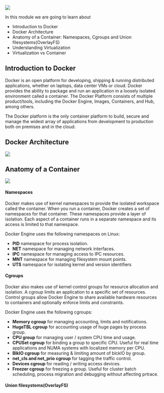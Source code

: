 
<img src="images/c4logo.png">




In this module we are going to learn about

  * Introduction to Docker
  * Docker Architecture
  * Anatomy of a Container: Namespaces, Cgroups and Union filesystems(OverlayFS)
  * Understanding Virtualization
  * Virtualization vs Container

## Introduction to Docker
Docker is an open platform for developing, shipping & running distributed applications, whether on laptops, data center VMs or cloud. Docker provides the ability to package and run an application in a loosely isolated environment called a container. The Docker Platform consists of multiple product/tools, including the Docker Engine, Images, Containers, and Hub, among others.

The Docker platform is the only container platform to build, secure and manage the widest array of applications from development to production both on premises and in the cloud.


## Docker Architecture

<img src="images/dockerarchitecture.PNG">


## Anatomy of a Container

<img src="images/container-anatomy.PNG">

#### Namespaces
Docker makes use of kernel namespaces to provide the isolated workspace called the container. When you run a container, Docker creates a set of namespaces for that container. These namespaces provide a layer of isolation. Each aspect of a container runs in a separate namespace and its access is limited to that namespace.

Docker Engine uses the following namespaces on Linux:

  * **PID** namespace for process isolation.
  * **NET** namespace for managing network interfaces.
  * **IPC** namespace for managing access to IPC resources.
  * **MNT** namespace for managing filesystem mount points.
  * **UTS** namespace for isolating kernel and version identifiers

#### Cgroups
Docker also makes use of kernel control groups for resource allocation and isolation. A cgroup limits an application to a specific set of resources. Control groups allow Docker Engine to share available hardware resources to containers and optionally enforce limits and constraints.

Docker Engine uses the following cgroups:
 * **Memory cgroup** for managing accounting, limits and notifications.
 * **HugeTBL cgroup** for accounting usage of huge pages by process group.
 * **CPU group** for managing user / system CPU time and usage.
 * **CPUSet cgroup** for binding a group to specific CPU. Useful for real time applications and NUMA systems with localized memory per CPU.
 * **BlkIO cgroup** for measuring & limiting amount of blckIO by group.
 * **net_cls and net_prio cgroup** for tagging the traffic control.
 * **Devices cgroup** for reading / writing access devices.
 * **Freezer cgroup** for freezing a group. Useful for cluster batch scheduling, process migration and debugging without affecting prtrace.  


#### Union filesystems(OverlayFS)



